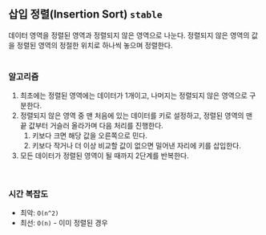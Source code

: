## 삽입 정렬(Insertion Sort) `stable`
데이터 영역을 정렬된 영역과 정렬되지 않은 영역으로 나눈다. 정렬되지 않은 영역의 값을 정렬된 영역의 정절한 위치로 하나씩 놓으며 정렬한다.      
</br>

### 알고리즘
1. 최초에는 정렬된 영역에는 데이터가 1개이고, 나머지는 정렬되지 않은 영역으로 구분한다.
2. 정렬되지 않은 영역 중 맨 처음에 있는 데이터를 키로 설정하고, 정렬된 영역의 맨 끝 값부터 거슬러 올라가며 다음 처리를 진행한다.
   1. 키보다 크면 해당 값을 오른쪽으로 민다.
   2. 키보다 작거나 더 이상 비교할 값이 없으면 밀어낸 자리에 키를 삽입한다.
3. 모든 데이터가 정렬된 영역이 될 때까지 2단계를 반복한다.
</br>

### 시간 복잡도
- 최악: `O(n^2)`
- 최선: `O(n)` - 이미 정렬된 경우
